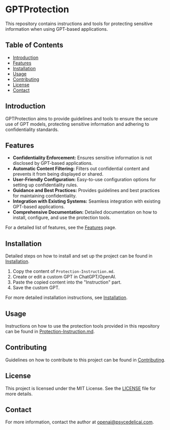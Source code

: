 # GPTProtection

This repository contains instructions and tools for protecting sensitive information when using GPT-based applications.

## Table of Contents
- [Introduction](#introduction)
- [Features](#features)
- [Installation](#installation)
- [Usage](#usage)
- [Contributing](#contributing)
- [License](#license)
- [Contact](#contact)

## Introduction

GPTProtection aims to provide guidelines and tools to ensure the secure use of GPT models, protecting sensitive information and adhering to confidentiality standards.

## Features

- **Confidentiality Enforcement:** Ensures sensitive information is not disclosed by GPT-based applications.
- **Automatic Content Filtering:** Filters out confidential content and prevents it from being displayed or shared.
- **User-Friendly Configuration:** Easy-to-use configuration options for setting up confidentiality rules.
- **Guidance and Best Practices:** Provides guidelines and best practices for maintaining confidentiality.
- **Integration with Existing Systems:** Seamless integration with existing GPT-based applications.
- **Comprehensive Documentation:** Detailed documentation on how to install, configure, and use the protection tools.

For a detailed list of features, see the [Features](docs/features.md) page.

## Installation

Detailed steps on how to install and set up the project can be found in [Installation](docs/installation.md).

1. Copy the content of `Protection-Instruction.md`.
2. Create or edit a custom GPT in ChatGPT/OpenAI.
3. Paste the copied content into the "Instruction" part.
4. Save the custom GPT.

For more detailed installation instructions, see [Installation](docs/installation.md).

## Usage

Instructions on how to use the protection tools provided in this repository can be found in [Protection-Instruction.md](Protection-Instruction.md).

## Contributing

Guidelines on how to contribute to this project can be found in [Contributing](docs/CONTRIBUTING.md).

## License

This project is licensed under the MIT License. See the [LICENSE](LICENSE) file for more details.

## Contact

For more information, contact the author at [openai@psycedelicai.com](mailto:openai@psycedelicai.com).
